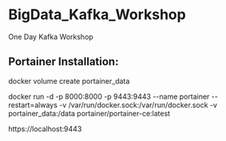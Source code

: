 # BigData_Kafka_Workshop
One Day Kafka Workshop 


Portainer Installation:
------------------------

docker volume create portainer_data


docker run -d -p 8000:8000 -p 9443:9443 --name portainer --restart=always -v /var/run/docker.sock:/var/run/docker.sock -v portainer_data:/data portainer/portainer-ce:latest


https://localhost:9443
